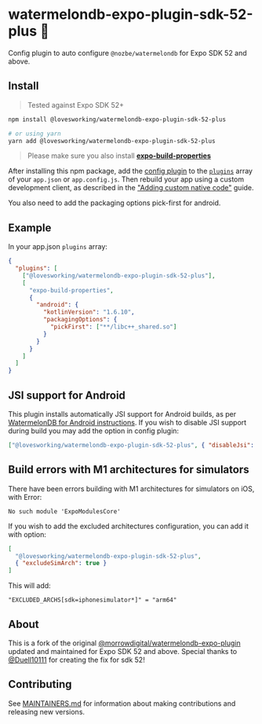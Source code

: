 # watermelondb-expo-plugin-sdk-52-plus 🍉

Config plugin to auto configure `@nozbe/watermelondb` for Expo SDK 52 and above.

## Install

> Tested against Expo SDK 52+

```bash
npm install @lovesworking/watermelondb-expo-plugin-sdk-52-plus

# or using yarn
yarn add @lovesworking/watermelondb-expo-plugin-sdk-52-plus
```

> Please make sure you also install **[expo-build-properties](https://docs.expo.dev/versions/latest/sdk/build-properties/)**

After installing this npm package, add the [config plugin](https://docs.expo.io/guides/config-plugins/) to the [`plugins`](https://docs.expo.io/versions/latest/config/app/#plugins) array of your `app.json` or `app.config.js`. Then rebuild your app using a custom development client, as described in the ["Adding custom native code"](https://docs.expo.io/workflow/customizing/) guide.

You also need to add the packaging options pick-first for android.

## Example

In your app.json `plugins` array:

```json
{
  "plugins": [
    ["@lovesworking/watermelondb-expo-plugin-sdk-52-plus"],
    [
      "expo-build-properties",
      {
        "android": {
          "kotlinVersion": "1.6.10",
          "packagingOptions": {
            "pickFirst": ["**/libc++_shared.so"]
          }
        }
      }
    ]
  ]
}
```

## JSI support for Android

This plugin installs automatically JSI support for Android builds, as per [WatermelonDB for Android instructions](https://watermelondb.dev/docs/Installation#android-react-native).
If you wish to disable JSI support during build you may add the option in config plugin:

```json
["@lovesworking/watermelondb-expo-plugin-sdk-52-plus", { "disableJsi": true }]
```

## Build errors with M1 architectures for simulators

There have been errors building with M1 architectures for simulators on iOS, with Error:

```
No such module 'ExpoModulesCore'
```

If you wish to add the excluded architectures configuration, you can add it with option:

```json
[
  "@lovesworking/watermelondb-expo-plugin-sdk-52-plus",
  { "excludeSimArch": true }
]
```

This will add:

```
"EXCLUDED_ARCHS[sdk=iphonesimulator*]" = "arm64"
```

## About

This is a fork of the original [@morrowdigital/watermelondb-expo-plugin](https://github.com/morrowdigital/watermelondb-expo-plugin) updated and maintained for Expo SDK 52 and above. Special thanks to [@Duell10111](https://github.com/Duell10111) for creating the fix for sdk 52!

## Contributing

See [MAINTAINERS.md](./MAINTAINERS.md) for information about making contributions and releasing new versions.
